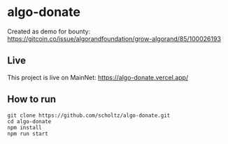 # algo-donate

Created as demo for bounty: https://gitcoin.co/issue/algorandfoundation/grow-algorand/85/100026193

## Live

This project is live on MainNet: https://algo-donate.vercel.app/

## How to run
```
git clone https://github.com/scholtz/algo-donate.git
cd algo-donate
npm install
npm run start
```

